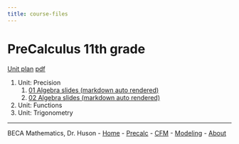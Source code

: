 ```yaml
---
title: course-files
---
```


# PreCalculus 11th grade

[Unit plan](plan) [pdf](plan.pdf)

1. Unit: Precision
    1. [01 Algebra slides (markdown auto rendered)](01-Slides-Algebra)
    2. [02 Algebra slides (markdown auto rendered)](02-Slides-Algebra)
2. Unit: Functions
3. Unit: Trigonometry

---
BECA Mathematics, Dr. Huson - [Home](https://math.huson.com/) - [Precalc](../precalc) - [CFM](../cfm) - [Modeling](../modeling) - [About](https://math.huson.com/Contact)
